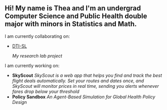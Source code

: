 ## Hi! My name is Thea and I'm an undergrad Computer Science and Public Health double major with minors in Statistics and Math.

I am currently collaborating on:
 - [DTI-SL](https://github.com/Emdee-S/DTI-SL)
   
   *My research lab project*
   
I am currently working on:
 - **SkyScout**
   *SkyScout is a web app that helps you find and track the best flight deals automatically. Set your routes and dates once, and SkyScout will monitor prices in real time, sending you alerts whenever fares drop below your threshold*
 - **Policy Sandbox**
   *An Agent-Based Simulation for Global Health Policy Design*

<!--
**theaenache/theaenache** is a ✨ _special_ ✨ repository because its `README.md` (this file) appears on your GitHub profile.

Here are some ideas to get you started:

- 🔭 I’m currently working on ...
- 🌱 I’m currently learning ...
- 👯 I’m looking to collaborate on ...
- 🤔 I’m looking for help with ...
- 💬 Ask me about ...
- 📫 How to reach me: ...
- 😄 Pronouns: ...
- ⚡ Fun fact: ...
-->
